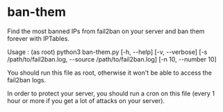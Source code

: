 # ban-them
Find the most banned IPs from fail2ban on your server and ban them forever with IPTables.

Usage : (as root) python3 ban-them.py [-h, --help] [-v, --verbose] [-s /path/to/fail2ban.log, --source /path/to/fail2ban.log] [-n 10, --number 10]

You should run this file as root, otherwise it won't be able to access the fail2ban logs.

In order to protect your server, you should run a cron on this file (every 1 hour or more if you get a lot of attacks on your server).
